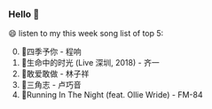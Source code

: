 ### Hello 👋

😄 listen to my this week song list of top 5:

0. 🌈四季予你 - 程响
1. 🌈生命中的时光 (Live 深圳, 2018) - 齐一
2. 🌈敢爱敢做 - 林子祥
3. 🌈三角志 - 卢巧音
4. 🌈Running In The Night (feat. Ollie Wride) - FM-84

